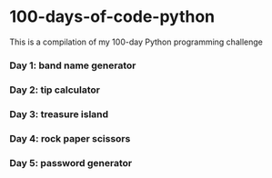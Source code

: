 # 100-days-of-code-python

This is a compilation of my 100-day Python programming challenge

### Day 1: band name generator

### Day 2: tip calculator

### Day 3: treasure island

### Day 4: rock paper scissors

### Day 5: password generator
